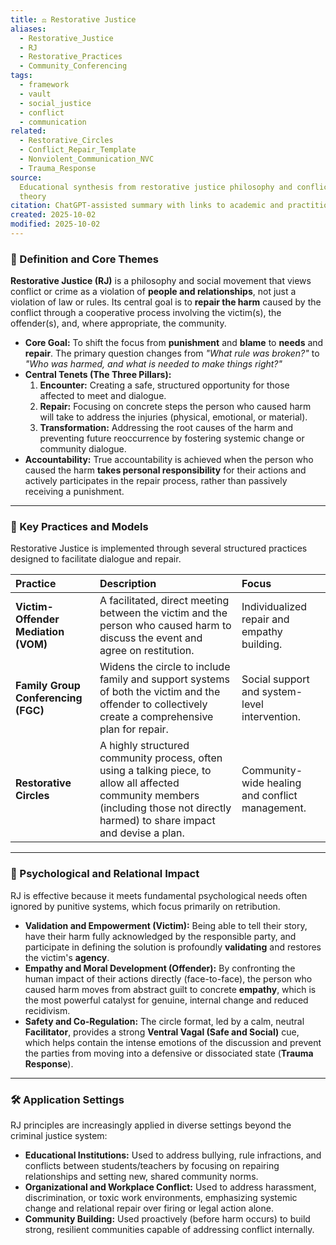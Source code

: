 ```yaml
---
title: ⚖️ Restorative Justice
aliases:
  - Restorative_Justice
  - RJ
  - Restorative_Practices
  - Community_Conferencing
tags:
  - framework
  - vault
  - social_justice
  - conflict
  - communication
related:
  - Restorative_Circles
  - Conflict_Repair_Template
  - Nonviolent_Communication_NVC
  - Trauma_Response
source:
  Educational synthesis from restorative justice philosophy and conflict resolution
  theory
citation: ChatGPT-assisted summary with links to academic and practitioner materials
created: 2025-10-02
modified: 2025-10-02
---
```


<!-- @format -->

### 🧩 Definition and Core Themes

**Restorative Justice (RJ)** is a philosophy and social movement that views conflict or
crime as a violation of **people and relationships**, not just a violation of law or
rules. Its central goal is to **repair the harm** caused by the conflict through a
cooperative process involving the victim(s), the offender(s), and, where appropriate,
the community.

- **Core Goal:** To shift the focus from **punishment** and **blame** to **needs** and
  **repair**. The primary question changes from _"What rule was broken?"_ to _"Who was
  harmed, and what is needed to make things right?"_
- **Central Tenets (The Three Pillars):**
  1. **Encounter:** Creating a safe, structured opportunity for those affected to meet
     and dialogue.
  2. **Repair:** Focusing on concrete steps the person who caused harm will take to
     address the injuries (physical, emotional, or material).
  3. **Transformation:** Addressing the root causes of the harm and preventing future
     reoccurrence by fostering systemic change or community dialogue.
- **Accountability:** True accountability is achieved when the person who caused the
  harm **takes personal responsibility** for their actions and actively participates in
  the repair process, rather than passively receiving a punishment.

---

### 🌿 Key Practices and Models

Restorative Justice is implemented through several structured practices designed to
facilitate dialogue and repair.

| Practice                            | Description                                                                                                                                                                          | Focus                                           |
| :---------------------------------- | :----------------------------------------------------------------------------------------------------------------------------------------------------------------------------------- | :---------------------------------------------- |
| **Victim-Offender Mediation (VOM)** | A facilitated, direct meeting between the victim and the person who caused harm to discuss the event and agree on restitution.                                                       | Individualized repair and empathy building.     |
| **Family Group Conferencing (FGC)** | Widens the circle to include family and support systems of both the victim and the offender to collectively create a comprehensive plan for repair.                                  | Social support and system-level intervention.   |
| **Restorative Circles**             | A highly structured community process, often using a talking piece, to allow all affected community members (including those not directly harmed) to share impact and devise a plan. | Community-wide healing and conflict management. |

---

### 🧠 Psychological and Relational Impact

RJ is effective because it meets fundamental psychological needs often ignored by
punitive systems, which focus primarily on retribution.

- **Validation and Empowerment (Victim):** Being able to tell their story, have their
  harm fully acknowledged by the responsible party, and participate in defining the
  solution is profoundly **validating** and restores the victim's **agency**.
- **Empathy and Moral Development (Offender):** By confronting the human impact of their
  actions directly (face-to-face), the person who caused harm moves from abstract guilt
  to concrete **empathy**, which is the most powerful catalyst for genuine, internal
  change and reduced recidivism.
- **Safety and Co-Regulation:** The circle format, led by a calm, neutral
  **Facilitator**, provides a strong **Ventral Vagal (Safe and Social)** cue, which
  helps contain the intense emotions of the discussion and prevent the parties from
  moving into a defensive or dissociated state (**Trauma Response**).

---

### 🛠️ Application Settings

RJ principles are increasingly applied in diverse settings beyond the criminal justice
system:

- **Educational Institutions:** Used to address bullying, rule infractions, and
  conflicts between students/teachers by focusing on repairing relationships and setting
  new, shared community norms.
- **Organizational and Workplace Conflict:** Used to address harassment, discrimination,
  or toxic work environments, emphasizing systemic change and relational repair over
  firing or legal action alone.
- **Community Building:** Used proactively (before harm occurs) to build strong,
  resilient communities capable of addressing conflict internally.

